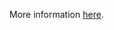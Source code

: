 More information [here](https://docs.prismacloud.io/en/enterprise-edition/policy-reference/google-cloud-policies/google-cloud-general-policies/bc-google-cloud-2-22).
